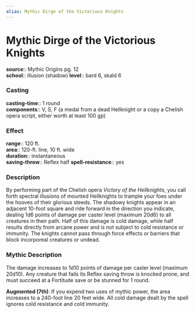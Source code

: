 ```yaml
---
alias: Mythic Dirge of the Victorious Knights
---
```


# Mythic Dirge of the Victorious Knights

**source**:: Mythic Origins pg. 12  
**school**:: illusion (shadow)
**level**:: bard 6, skald 6

### Casting 

**casting-time**:: 1 round  
**components**:: V, S, F (a medal from a dead Hellknight or a copy a Chelish opera script, either worth at least 100 gp)

### Effect 

**range**:: 120 ft.  
**area**:: 120-ft. line, 10 ft. wide  
**duration**:: instantaneous  
**saving-throw**:: Reflex half
**spell-resistance**:: yes

### Description 

By performing part of the Chelish opera *Victory of the Hellknights*, you call forth spectral illusions of mounted Hellknights to trample your foes under the hooves of their glorious steeds. The shadowy knights appear in an adjacent 10-foot square and ride forward in the direction you indicate, dealing 1d6 points of damage per caster level (maximum 20d6) to all creatures in their path. Half of this damage is cold damage, while half results directly from arcane power and is not subject to cold resistance or immunity. The knights cannot pass through force effects or barriers that block incorporeal creatures or undead.

### Mythic Description

The damage increases to 1d10 points of damage per caster level (maximum 20d10). Any creature that fails its Reflex saving throw is knocked prone, and must succeed at a Fortitude save or be stunned for 1 round.  
  
**Augmented (7th)**: If you expend two uses of mythic power, the area increases to a 240-foot line 20 feet wide. All cold damage dealt by the spell ignores cold resistance and cold immunity.
